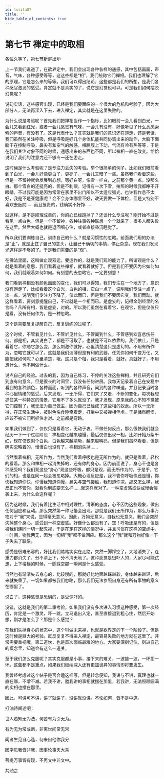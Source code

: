 ```yaml
---
id: tusita07
title: ''
hide_table_of_contents: true
---
```


# 第七节 禅定中的取相

各位久等了，第七节新鲜出炉

上一节我们说道了，在欲界定中，我们会出现各种各样的通感，其中包括画面，声音，气味，各种感受等等，这这些都是“相”。我们统称它们禅相。我们也理解了它的原理，它是怎么来的等等。我们可以得出结论，这些都是我们的所想，是我们各种感官激发的感受。肯定就不是真实的了，说它是幻觉也可以。可是我们如何摆脱幻觉呢？

说句实话，这些感官出现，已经是我们要面临的一个很大的危机和考验了，因为大部分人，无法再深入下去，进入禅定，其实就是在这里失败的。

为什么说是考验呢？首先我们把禅相当作一个指标，比如眼前一会儿看到白光，一会儿又看到红光，或者一会儿感觉有气味，一会儿有没有，好像听见了什么悉悉索索的声音，有没有了。这是代表什么？其实就是我们的意识还在游走，还是老话，我们虽然在关注呼吸，但是呼吸是好几个身体机能共同协调出来的动作，大脑下面脑干在控制呼吸，鼻尖有和空气的触感，横膈膜上下动，气流有冷有热等等，于是在我们关注对象不同的时候，通感出来的东西也不同，所以禅相一直在改变。恰恰说明了我们的注意力还不够专一还在游走。

这时候是什么考验呢？是专注力丢失的考验。举个很简单的例子，比如我们眼前看到了白光，一会儿好像更白了，更亮了，一会儿又暗了一些。虽然我们看着这些，但是一不留神就会发展到心想，嗯好白呀，像雪一样白，之前那个黄一点，没那么白。那个雪白的还挺亮的，但是不刺眼，记得有一次下雪，拍照的时候我都睁不开眼睛，不过我可能是因为常常在家里不出门所以不太适应强光，也许我作息不太好，我是不是亚健康呢？会不会身体哪里不好，改天要做一下体检，但是又特别不喜欢去医院……而且挺贵的，钱确实不好挣……

就这样，是不是顺理成章的，你的心已经跑掉了？还谈什么专注呢？刚开始不过是看见一点白色，但是一个不留神，各种往事各种联想一个个就来了，很多人都失败在这里。然后大概也就是退回细心住，或者直接昏沉睡觉了。

所以我们要训练自己，训练自己的什么？就是习惯性的忽略。前面我们用的办法是“止”，就是止住了自己的念头，让自己干确切的事情，停止杂念。现在我们发现光这样是不够的了。于是我们需要的是“观”。

在佛法里面，这叫做止观双运，要运作的，就是我们观的能力了。所谓观是什么？就是看着的意思，我们看着这些禅相，就看着就好了。但是我们不要因为它如何如何，我们就跟着如何如何。有刻意的去忽略它。一定要刻意！

我们看到禅相没有颜色画面的变化，我们可以得知，我们专注在一个地方了，意识没有游走了，比如看着这个白光，白色的相，它白一点了，说明我们专注一点了，淡一点，说明我们专注力下降了，仅此而已，但是我们不要因它变，我们而动。就这样看着，要刻意提醒自己，不过就是一个相而已。是虚妄的，记得金刚经里的名言吗？凡所有相，皆是虚妄，对的。所以我们虽然在看着它，在观它，但是仅仅只是看，没有任何作为，是一种忽略。

这个是需要反复提醒自己，反复训练的过程了。

这个时候，不管看见什么，不管听见什么，不管闻到什么，不管感到欢喜悲伤任何。都是相，其实说白了，都是不可取了，也就是不可以依靠的。我们依止，只是看着它，你随它怎么变，怎么刺激你就好，心里清楚这只是虚幻的。不用有所作为，忽略它就可以了。这就是我们淡薄但是有利的武器。任凭你如何千变万化，又能把我如何呢？心里清楚，哦，这只是个相，我只是看着，就好。真就好了，不用想什么，也不用做什么。

说点自己的经验。过去的我，因为自己练习，不停的关注这些禅相，并且研究它们到底有何意义。但是很长的时间里，我没有任何进展。我每天记录着自己在安稳中看到的各种颜色，各种画面，听到的各种声音，闻到的各种味道，并且记录当时各种心里情绪的感受。后来发现，一无所得，它们来了又走，不断的变化，每次我想抓住某一种特定的情景，它用不了多久就没了。我才发现，原来我的心不知不觉被它们控制了，我无法为自己做主，因为自己已经成了这些相的奴隶。所以一无所得，在正常生活中，被财色名食睡牵着走，打坐中又被禅相俘虏。于是幡然醒悟，应该不被它们所抓住才对。之前都是弯路。

如果我们做到了，仅仅只是看着它，无动于衷。不做任何反应，那么很快我们就会经历一下一个过程阶段：禅相变化越来越慢，最后仅仅出现一相，比如开始万紫千红，现在仅仅剩个白色，白色越来越清晰，越来越明亮，但是我们虽然看着，但是确实忽略着的，慢慢白也没有了，禅相消失掉……

当然看着禅相，无所作为，当然我们看着呼吸也是无所作为的。就只是看着，轻松的看着。那么和禅相一起消失掉的，还有你的身心。因为前面说了，身心不也是各种感受吗？我们观这些“身心”观这些呼吸，都只是观，而无所作为的。于是乎，它们的相，也是连同一起会被忽略掉。大概心理反应是，我不管你呼吸快还是慢，你快我知道你快，你慢我知道你慢，鼻尖与空气接触，我知道你凉，那又怎么样，我反正也不管你，就看你到底要怎么样……就这样就对了。一种空虚感或快或慢会侵袭上来，为什么会这样呢？

因为这时候，我们有着比生活中相对理性，清晰的态度，心不因为这些现象，做出任何回应和互动。那么突然第一种证悟会出现。那就是我们无所作为，那么万事万物对于“我”来说，显得毫无意义。因此，万物无意义，自我也无意义，我们会突然失掉整个身心，感受到一种空虚感。好像什么都没有了，空！呼吸还是有的，但是被我们连同一切一起忽视，于是在定在这样的情况中，并且习惯在这样的空虚中，一时间，物我两无，因为一切相“我”都不做回应。那么这个“我”就和万物好像一下子失去了联系。

感受是很难形容的，好比我们踏踏实实在走路，突然一脚踩空了，大地消失了，连重力都消失了，分不清上下，分不清天地了。这种感觉是很吓人的，大家尽可能试想，上下楼梯的时候，一脚踩空那一瞬间是什么感受。

当然也有渐渐失去身心的，比较慢的，那就好比地面越踩越软，身体越来越轻，后来就失重了。一切如果都被我们忽略，那么我们无法参照自身还有所有事物的意义在哪里了。

说白了，这种感觉是恐惧的，是受惊吓的。

没错，这就是我们的第二重考验，如果我们没有多次进入习惯这种感受，第一次经历，肯定是一个激灵，吓一跳，立马退出入定，甚至直接退到粗心住，然后开始想，刚才是怎么了？那是什么感觉？

在我们失掉身心的状态中，这个叫做未来禅，也就是欲界定的下一个阶段了。但是这时候是巨大的考验。反反复复不得进入禅定，最容易失败的地方就在这里了。非常需要重视哦，第二道坎，也是首次面临最难的地方。大家要深刻记住，刻进自己的概念里，知道会有这么一道关。

至于我们怎么克服呢？其实克服都是小事，接下来的难关，一波接一波，一环扣一环。这些都不是重点，如果我们继续深入还有更加诡异的事情即将要发生。

我曾经考虑过这个帖子是否合适这样写，但是转念便知，我讲与不讲，真理也就一直在哪，不增不减。若我不讲，邀我讲的事相就摆在那里，若我讲，无法照顾圆满的实相也摆在那里。

因此，可讲可不讲，讲了就讲了，没讲就没讲。不论如何，皆不是中道。

打油诗阐述吧：

世人若知无为法，何苦有为引无为。

有为无为常或断，非离世间常无常

闻者生见自心造，何来自他你我分

因字见我皆非我，因事论事灭大乘

菩提万事皆有现，不再文中非文中。

共勉之